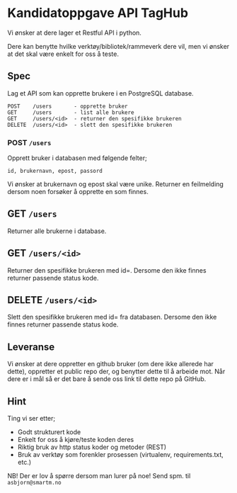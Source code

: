 # Kandidatoppgave API TagHub

Vi ønsker at dere lager et Restful API i python.

Dere kan benytte hvilke verktøy/bibliotek/rammeverk dere vil, men vi ønsker at det skal være enkelt for oss å teste.

## Spec

Lag et API som kan opprette brukere i en PostgreSQL database.

```
POST    /users       - opprette bruker
GET     /users       - list alle brukere
GET     /users/<id>  - returner den spesifikke brukeren
DELETE  /users/<id>  - slett den spesifikke brukeren
```

### POST `/users`

Opprett bruker i databasen med følgende felter;

```
id, brukernavn, epost, passord
```

Vi ønsker at brukernavn og epost skal være unike. Returner en feilmelding dersom noen forsøker å opprette en som finnes.

## GET `/users`

Returner alle brukerne i database.


## GET `/users/<id>`

Returner den spesifikke brukeren med id=<id>. Dersome den ikke finnes returner passende status kode.

## DELETE `/users/<id>`

Slett den spesifikke brukeren med id=<id> fra databasen. Dersome den ikke finnes returner passende status kode.

## Leveranse

Vi ønsker at dere oppretter en github bruker (om dere ikke allerede har dette), oppretter et public repo der, og benytter dette til å arbeide mot.
Når dere er i mål så er det bare å sende oss link til dette repo på GitHub.

## Hint

Ting vi ser etter;

* Godt strukturert kode
* Enkelt for oss å kjøre/teste koden deres
* Riktig bruk av http status koder og metoder (REST)
* Bruk av verktøy som forenkler prosessen (virtualenv, requirements.txt, etc.)

NB! Der er lov å spørre dersom man lurer på noe! Send spm. til `asbjorn@smartm.no`
